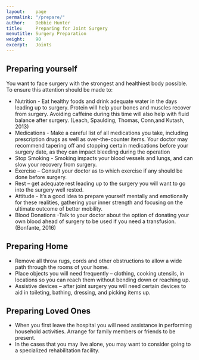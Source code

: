 ```yaml
---
layout:    page
permalink: "/prepare/"
author:    Debbie Hunter
title:     Preparing for Joint Surgery
menutitle: Surgery Preparation
weight:    90
excerpt:   Joints
---
```


<h2>Preparing yourself</h2>
You want to face surgery with the strongest and healthiest body possible. To ensure this attention should be made to: 
<ul>
<li>Nutrition - Eat healthy foods and drink adequate water in the days leading up to surgery. Protein will help your bones and muscles recover from surgery. Avoiding caffeine during this time will also help with fluid balance after surgery. (Leach, Spaulding, Thomas, Conn,and Kutash, 2013)  </li>
<li>Medications - Make a careful list of all medications you take, including prescription drugs as well as over-the-counter items. Your doctor may recommend tapering off and stopping certain medications before your surgery date, as they can impact bleeding during the operation</li>
<li>Stop Smoking - Smoking impacts your blood vessels and lungs, and can slow your recovery from surgery.</li>
<li>Exercise – Consult your doctor as to which exercise if any should be done before surgery.</li>
<li>Rest – get adequate rest leading up to the surgery you will want to go into the surgery well rested. </li>
<li>Attitude - It’s a good idea to prepare yourself mentally and emotionally for these realities, gathering your inner strength and focusing on the ultimate outcome of better mobility.</li>
<li>Blood Donations -Talk to your doctor about the option of donating your own blood ahead of surgery to be used if you need a transfusion. (Bonfante, 2016) </li>
</ul>
<h2>Preparing Home</h2>
<ul>
<li>Remove all throw rugs, cords and other obstructions to allow a wide path through the rooms of your home.</li>
<li>Place objects you will need frequently – clothing, cooking utensils, in locations so you can reach them without bending down or reaching up.</li>
<li>Assistive devices – after joint surgery you will need certain devices to aid in toileting, bathing, dressing, and picking items up. </li>
</ul>
<h2>Preparing Loved Ones</h2>
<ul>
<li>When you first leave the hospital you will need assistance in performing household activities. Arrange for family members or friends to be present.</li>
<li>In the cases that you may live alone, you may want to consider going to a specialized rehabilitation facility.  </li>
</ul>
